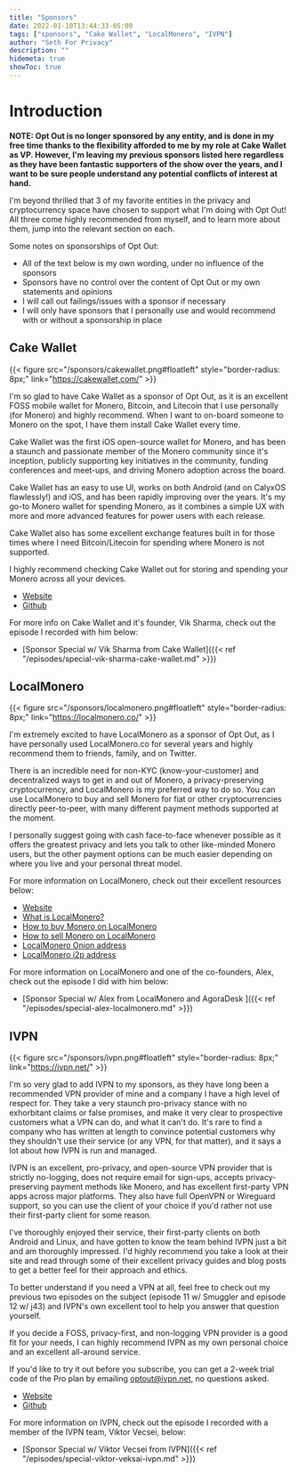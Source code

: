 ```yaml
---
title: "Sponsors"
date: 2022-01-10T13:44:33-05:00
tags: ["sponsors", "Cake Wallet", "LocalMonero", "IVPN"]
author: "Seth For Privacy"
description: ""
hidemeta: true
showToc: true
---
```


# Introduction

**NOTE: Opt Out is no longer sponsored by any entity, and is done in my free time thanks to the flexibility afforded to me by my role at Cake Wallet as VP. However, I'm leaving my previous sponsors listed here regardless as they have been fantastic supporters of the show over the years, and I want to be sure people understand any potential conflicts of interest at hand.**

I'm beyond thrilled that 3 of my favorite entities in the privacy and cryptocurrency space have chosen to support what I'm doing with Opt Out! All three come highly recommended from myself, and to learn more about them, jump into the relevant section on each.

Some notes on sponsorships of Opt Out:

- All of the text below is my own wording, under no influence of the sponsors
- Sponsors have no control over the content of Opt Out or my own statements and opinions
- I will call out failings/issues with a sponsor if necessary
- I will only have sponsors that I personally use and would recommend with or without a sponsorship in place

## Cake Wallet

{{< figure src="/sponsors/cakewallet.png#floatleft" style="border-radius: 8px;" link="https://cakewallet.com/" >}}

I'm so glad to have Cake Wallet as a sponsor of Opt Out, as it is an excellent FOSS mobile wallet for Monero, Bitcoin, and Litecoin that I use personally (for Monero) and highly recommend. When I want to on-board someone to Monero on the spot, I have them install Cake Wallet every time.

Cake Wallet was the first iOS open-source wallet for Monero, and has been a staunch and passionate member of the Monero community since it's inception, publicly supporting key initiatives in the community, funding conferences and meet-ups, and driving Monero adoption across the board.

Cake Wallet has an easy to use UI, works on both Android (and on CalyxOS flawlessly!) and iOS, and has been rapidly improving over the years. It's my go-to Monero wallet for spending Monero, as it combines a simple UX with more and more advanced features for power users with each release.

Cake Wallet also has some excellent exchange features built in for those times where I need Bitcoin/Litecoin for spending where Monero is not supported.

I highly recommend checking Cake Wallet out for storing and spending your Monero across all your devices.

- [Website](https://cakewallet.com/)
- [Github](https://github.com/cake-tech/cake_wallet)

For more info on Cake Wallet and it's founder, Vik Sharma, check out the episode I recorded with him below:

- [Sponsor Special w/ Vik Sharma from Cake Wallet]({{< ref "/episodes/special-vik-sharma-cake-wallet.md" >}})

<script type="text/javascript" src="https://www.buzzsprout.com/1790481/9201174-special-w-vik-sharma-from-cake-wallet.js?container_id=buzzsprout-player-9201174&amp;player=small"></script>

## LocalMonero

{{< figure src="/sponsors/localmonero.png#floatleft" style="border-radius: 8px;" link="https://localmonero.co/" >}}

I'm extremely excited to have LocalMonero as a sponsor of Opt Out, as I have personally used LocalMonero.co for several years and highly recommend them to friends, family, and on Twitter.

There is an incredible need for non-KYC (know-your-customer) and decentralized ways to get in and out of Monero, a privacy-preserving cryptocurrency, and LocalMonero is my preferred way to do so. You can use LocalMonero to buy and sell Monero for fiat or other cryptocurrencies directly peer-to-peer, with many different payment methods supported at the moment.

I personally suggest going with cash face-to-face whenever possible as it offers the greatest privacy and lets you talk to other like-minded Monero users, but the other payment options can be much easier depending on where you live and your personal threat model.

For more information on LocalMonero, check out their excellent resources below:

- [Website](https://localmonero.co)
- [What is LocalMonero?](https://localmonero.co/faq#what-is)
- [How to buy Monero on LocalMonero](https://localmonero.co/how-to-buy-monero)
- [How to sell Monero on LocalMonero](https://localmonero.co/how-to-sell-monero)
- [LocalMonero Onion address](http://nehdddktmhvqklsnkjqcbpmb63htee2iznpcbs5tgzctipxykpj6yrid.onion/)
- [LocalMonero i2p address](https://lm.i2p/)

For more information on LocalMonero and one of the co-founders, Alex, check out the episode I did with him below:

- [Sponsor Special w/ Alex from LocalMonero and AgoraDesk
]({{< ref "/episodes/special-alex-localmonero.md" >}})

<script type="text/javascript" src="https://www.buzzsprout.com/1790481/9201187-special-w-alex-from-localmonero-and-agoradesk.js?container_id=buzzsprout-player-9201187&amp;player=small"></script>

## IVPN

{{< figure src="/sponsors/ivpn.png#floatleft" style="border-radius: 8px;" link="https://ivpn.net/" >}}

I'm so very glad to add IVPN to my sponsors, as they have long been a recommended VPN provider of mine and a company I have a high level of respect for. They take a very staunch pro-privacy stance with no exhorbitant claims or false promises, and make it very clear to prospective customers what a VPN can do, and what it can't do. It's rare to find a company who has written at length to convince potential customers why they shouldn't use their service (or any VPN, for that matter), and it says a lot about how IVPN is run and managed.

IVPN is an excellent, pro-privacy, and open-source VPN provider that is strictly no-logging, does not require email for sign-ups, accepts privacy-preserving payment methods like Monero, and has excellent first-party VPN apps across major platforms. They also have full OpenVPN or Wireguard support, so you can use the client of your choice if you'd rather not use their first-party client for some reason.

I've thoroughly enjoyed their service, their first-party clients on both Android and Linux, and have gotten to know the team behind IVPN just a bit and am thoroughly impressed. I'd highly recommend you take a look at their site and read through some of their excellent privacy guides and blog posts to get a better feel for their approach and ethics.

To better understand if you need a VPN at all, feel free to check out my previous two episodes on the subject (episode 11 w/ Smuggler and episode 12 w/ j43) and IVPN's own excellent tool to help you answer that question yourself.

If you decide a FOSS, privacy-first, and non-logging VPN provider is a good fit for your needs, I can highly recommend IVPN as my own personal choice and an excellent all-around service.

If you'd like to try it out before you subscribe, you can get a 2-week trial code of the Pro plan by emailing [optout@ivpn.net](mailto:optout@ivpn.net), no questions asked.

- [Website](https://ivpn.net)
- [Github](https://github.com/ivpn)

For more information on IVPN, check out the episode I recorded with a member of the IVPN team, Viktor Vecsei, below:

- [Sponsor Special w/ Viktor Vecsei from IVPN]({{< ref "/episodes/special-viktor-veksai-ivpn.md" >}})

<script type="text/javascript" src="https://www.buzzsprout.com/1790481/9657698-special-w-viktor-vecsei-from-ivpn.js?container_id=buzzsprout-player-9657698&amp;player=small"></script>
